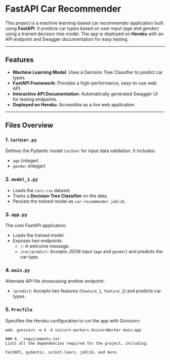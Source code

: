 # FastAPI Car Recommender

This project is a machine learning-based car recommender application built using **FastAPI**. It predicts car types based on user input (age and gender) using a trained decision tree model. The app is deployed on **Heroku** with an API endpoint and Swagger documentation for easy testing.

---

## Features

- **Machine Learning Model**: Uses a Decision Tree Classifier to predict car types.
- **FastAPI Framework**: Provides a high-performance, easy-to-use web API.
- **Interactive API Documentation**: Automatically generated Swagger UI for testing endpoints.
- **Deployed on Heroku**: Accessible as a live web application.

---

## Files Overview

### 1. `CarUser.py`
Defines the Pydantic model `CarUser` for input data validation. It includes:
- `age` (integer)
- `gender` (integer)

### 2. `model_1.py`
- Loads the `cars.csv` dataset.
- Trains a **Decision Tree Classifier** on the data.
- Persists the trained model as `car-recommender.joblib`.

### 3. `app.py`
The core FastAPI application:
- Loads the trained model.
- Exposes two endpoints:
  - `/`: A welcome message.
  - `/car/predict`: Accepts JSON input (`age` and `gender`) and predicts the car type.

### 4. `main.py`
Alternate API file showcasing another endpoint:
- `/predict`: Accepts two features (`feature_1`, `feature_2`) and predicts car types.

### 5. `Procfile`
Specifies the Heroku configuration to run the app with Gunicorn:
```plaintext
web: gunicorn -w 4 -k uvicorn.workers.UvicornWorker main:app

### 6. `requirements.txt`
Lists all the dependencies required for the project, including:

FastAPI, pydantic, scikit-learn, joblib, and more.
